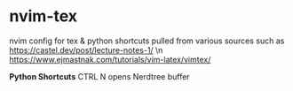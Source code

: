 # nvim-tex
nvim config for tex & python shortcuts pulled from various sources such as
https://castel.dev/post/lecture-notes-1/ \n
https://www.ejmastnak.com/tutorials/vim-latex/vimtex/


**Python Shortcuts**
CTRL N opens Nerdtree buffer
